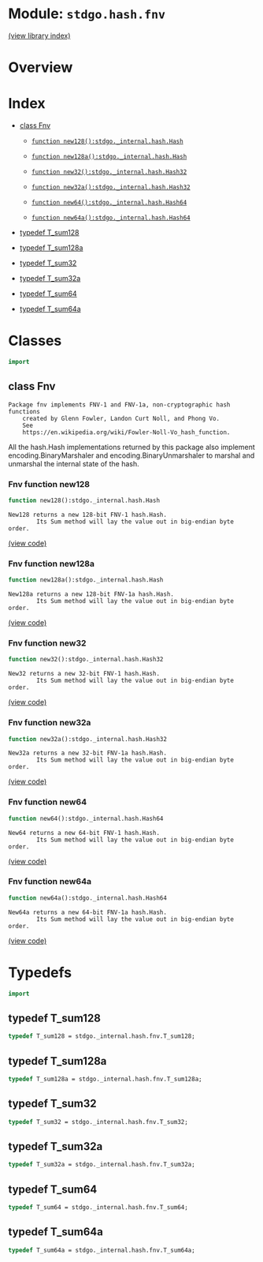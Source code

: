 # Module: `stdgo.hash.fnv`

[(view library index)](../../stdgo.md)


# Overview


# Index


- [class Fnv](<#class-fnv>)

  - [`function new128():stdgo._internal.hash.Hash`](<#fnv-function-new128>)

  - [`function new128a():stdgo._internal.hash.Hash`](<#fnv-function-new128a>)

  - [`function new32():stdgo._internal.hash.Hash32`](<#fnv-function-new32>)

  - [`function new32a():stdgo._internal.hash.Hash32`](<#fnv-function-new32a>)

  - [`function new64():stdgo._internal.hash.Hash64`](<#fnv-function-new64>)

  - [`function new64a():stdgo._internal.hash.Hash64`](<#fnv-function-new64a>)

- [typedef T\_sum128](<#typedef-t_sum128>)

- [typedef T\_sum128a](<#typedef-t_sum128a>)

- [typedef T\_sum32](<#typedef-t_sum32>)

- [typedef T\_sum32a](<#typedef-t_sum32a>)

- [typedef T\_sum64](<#typedef-t_sum64>)

- [typedef T\_sum64a](<#typedef-t_sum64a>)

# Classes


```haxe
import
```


## class Fnv


```
Package fnv implements FNV-1 and FNV-1a, non-cryptographic hash functions
    created by Glenn Fowler, Landon Curt Noll, and Phong Vo.
    See
    https://en.wikipedia.org/wiki/Fowler-Noll-Vo_hash_function.
```

All the hash.Hash implementations returned by this package also
implement encoding.BinaryMarshaler and encoding.BinaryUnmarshaler to
marshal and unmarshal the internal state of the hash.  

### Fnv function new128


```haxe
function new128():stdgo._internal.hash.Hash
```


```
New128 returns a new 128-bit FNV-1 hash.Hash.
        Its Sum method will lay the value out in big-endian byte order.
```
[\(view code\)](<./Fnv.hx#L255>)


### Fnv function new128a


```haxe
function new128a():stdgo._internal.hash.Hash
```


```
New128a returns a new 128-bit FNV-1a hash.Hash.
        Its Sum method will lay the value out in big-endian byte order.
```
[\(view code\)](<./Fnv.hx#L262>)


### Fnv function new32


```haxe
function new32():stdgo._internal.hash.Hash32
```


```
New32 returns a new 32-bit FNV-1 hash.Hash.
        Its Sum method will lay the value out in big-endian byte order.
```
[\(view code\)](<./Fnv.hx#L227>)


### Fnv function new32a


```haxe
function new32a():stdgo._internal.hash.Hash32
```


```
New32a returns a new 32-bit FNV-1a hash.Hash.
        Its Sum method will lay the value out in big-endian byte order.
```
[\(view code\)](<./Fnv.hx#L234>)


### Fnv function new64


```haxe
function new64():stdgo._internal.hash.Hash64
```


```
New64 returns a new 64-bit FNV-1 hash.Hash.
        Its Sum method will lay the value out in big-endian byte order.
```
[\(view code\)](<./Fnv.hx#L241>)


### Fnv function new64a


```haxe
function new64a():stdgo._internal.hash.Hash64
```


```
New64a returns a new 64-bit FNV-1a hash.Hash.
        Its Sum method will lay the value out in big-endian byte order.
```
[\(view code\)](<./Fnv.hx#L248>)


# Typedefs


```haxe
import
```


## typedef T\_sum128


```haxe
typedef T_sum128 = stdgo._internal.hash.fnv.T_sum128;
```


## typedef T\_sum128a


```haxe
typedef T_sum128a = stdgo._internal.hash.fnv.T_sum128a;
```


## typedef T\_sum32


```haxe
typedef T_sum32 = stdgo._internal.hash.fnv.T_sum32;
```


## typedef T\_sum32a


```haxe
typedef T_sum32a = stdgo._internal.hash.fnv.T_sum32a;
```


## typedef T\_sum64


```haxe
typedef T_sum64 = stdgo._internal.hash.fnv.T_sum64;
```


## typedef T\_sum64a


```haxe
typedef T_sum64a = stdgo._internal.hash.fnv.T_sum64a;
```


